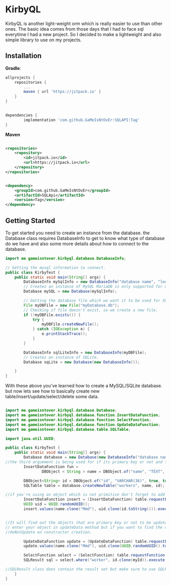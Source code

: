 # KirbyQL

KirbyQL is another light-weight orm which is really easier to use than other ones.
The basic idea comes from those days that I had to face sql everytime I had a new project.
So I decided to make a lightweight and also simple library to use on my projects.

## Installation

**Gradle**:

```gradle
allprojects {
	repositories {
		...
		maven { url 'https://jitpack.io' }
	}
}
    
```

```gradle
dependencies {
        implementation 'com.github.GaMeIsNtOvEr:SQLAPI:Tag'
}

```

**Maven**

```xml

<repositories>
    <repository>
        <id>jitpack.io</id>
        <url>https://jitpack.io</url>
    </repository>
</repositories>
```

```xml

<dependency>
    <groupId>com.github.GaMeIsNtOvEr</groupId>
    <artifactId>SQLApi</artifactId>
    <version>Tag</version>
</dependency>
```

## Getting Started

To get started you need to create an instance from the database.
the Database class requires DatabaseInfo to get to know what type of database do we have and also some more details
about how to connect to the database.

```java
import me.gameisntover.kirbyql.database.DatabaseInfo;

// Getting the mysql information to connect.
public class KirbyTest {
    public static void main(String[] args) {
        DatabaseInfo mySqlInfo = new DatabaseInfo("database name", "localhost", 3306, "root", "password");
        // Creates an instance of MySQL MariaDB is only supported for now.
        Database mySQL = new Database(mySqlInfo);

        // Getting the database file which we want it to be used for SQLite
        File myDBFile = new File("myDatabase.db");
        // Checking if file doesn't exist, so we create a new file.
        if (!myDBFile.exists()) {
            try {
                myDBFile.createNewFile();
            } catch (IOException e) {
                e.printStackTrace();
            }
        }

        DatabaseInfo sqlLiteInfo = new DatabaseInfo(myDBFile);
        // Creates an instance of SQLite.
        Database sqLite = new Database(new DatabaseInfo());

    }
}
```

With these above you've learned how to create a MySQL/SQLite database. but now lets see how to basically create new
table/insert/update/select/delete some data.

```java

import me.gameisntover.kirbyql.database.Database;
import me.gameisntover.kirbyql.database.function.InsertDataFunction;
import me.gameisntover.kirbyql.database.function.SelectFunction;
import me.gameisntover.kirbyql.database.function.UpdateDataFunction;
import me.gameisntover.kirbyql.database.table.SQLTable;

import java.util.UUID;

public class KirbyTest {
    public static void main(String[] args) {
        Database database = new Database(new DatabaseInfo("database name", "localhost", 3306, "root", "password"));
//the third arguement is being used for if its primary key or not and the 4th one is for not updating the object on update function
        InsertDataFunction fun =
                DBObject < String > name = DBObject.of("name", "TEXT", false);

        DBObject<String> id = DBObject.of("id", "VARCHAR(36)", true, true);
        SQLTable table = database.createNewTable("workers", name, id);

//if you're using an object which is not primitive don't forget to add toString() at the end of the object
        InsertDataFunction insert = (InsertDataFunction) table.requestFunction(InsertDataFunction.class);
        UUID uid = UUID.randomUUID();
        insert.values(name.clone("Mmd"), uid.clone(id.toString())).execute();


//It will find out the objects that are primary key or not to be updated if you don't want to update your object do not
// enter your object in updateData method but if you want to find the object via primary keys enter those and check
//doNotUpdate on constructor creation.

        UpdateDataFunction update = (UpdateDataFunction) table.requestFunction(UpdateDataFunction.class);
        update.values(name.clone("Mmd"), uid.clone(UUID.randomUUID().toString())).execute();

        SelectFunction select = (SelectFunction) table.requestFunction(SelectFunction.class);
        SQLResult sql = select.where("worker", id.clone(myId)).execute();

//SQLResult class does contain the result set but make sure to use SQLResult.close(); if your job was done.
    }
}
```
